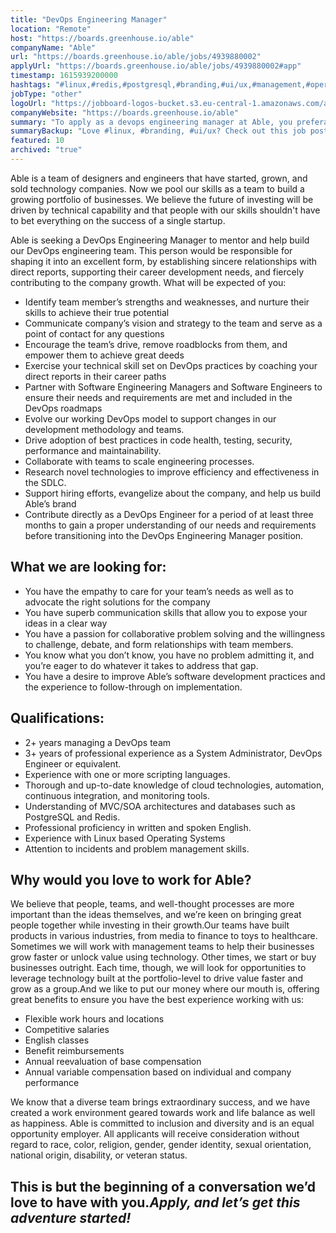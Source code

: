 ```yaml
---
title: "DevOps Engineering Manager"
location: "Remote"
host: "https://boards.greenhouse.io/able"
companyName: "Able"
url: "https://boards.greenhouse.io/able/jobs/4939880002"
applyUrl: "https://boards.greenhouse.io/able/jobs/4939880002#app"
timestamp: 1615939200000
hashtags: "#linux,#redis,#postgresql,#branding,#ui/ux,#management,#operations,#office,#English,#finance"
jobType: "other"
logoUrl: "https://jobboard-logos-bucket.s3.eu-central-1.amazonaws.com/able"
companyWebsite: "https://boards.greenhouse.io/able"
summary: "To apply as a devops engineering manager at Able, you preferably need to have 3+ years of professional experience as a System Administrator, DevOps Engineer or equivalent."
summaryBackup: "Love #linux, #branding, #ui/ux? Check out this job post!"
featured: 10
archived: "true"
---
```


Able is a team of designers and engineers that have started, grown, and sold technology companies. Now we pool our skills as a team to build a growing portfolio of businesses. We believe the future of investing will be driven by technical capability and that people with our skills shouldn't have to bet everything on the success of a single startup.

Able is seeking a DevOps Engineering Manager to mentor and help build our DevOps engineering team. This person would be responsible for shaping it into an excellent form, by establishing sincere relationships with direct reports, supporting their career development needs, and fiercely contributing to the company growth. What will be expected of you:

*   Identify team member’s strengths and weaknesses, and nurture their skills to achieve their true potential
*   Communicate company’s vision and strategy to the team and serve as a point of contact for any questions
*   Encourage the team’s drive, remove roadblocks from them, and empower them to achieve great deeds
*   Exercise your technical skill set on DevOps practices by coaching your direct reports in their career paths
*   Partner with Software Engineering Managers and Software Engineers to ensure their needs and requirements are met and included in the DevOps roadmaps
*   Evolve our working DevOps model to support changes in our development methodology and teams.
*   Drive adoption of best practices in code health, testing, security, performance and maintainability.
*   Collaborate with teams to scale engineering processes.
*   Research novel technologies to improve efficiency and effectiveness in the SDLC.
*   Support hiring efforts, evangelize about the company, and help us build Able’s brand
*   Contribute directly as a DevOps Engineer for a period of at least three months to gain a proper understanding of our needs and requirements before transitioning into the DevOps Engineering Manager position.

## What we are looking for:

*   You have the empathy to care for your team’s needs as well as to advocate the right solutions for the company
*   You have superb communication skills that allow you to expose your ideas in a clear way
*   You have a passion for collaborative problem solving and the willingness to challenge, debate, and form relationships with team members.
*   You know what you don’t know, you have no problem admitting it, and you’re eager to do whatever it takes to address that gap.
*   You have a desire to improve Able’s software development practices and the experience to follow-through on implementation.

## Qualifications:

*   2+ years managing a DevOps team
*   3+ years of professional experience as a System Administrator, DevOps Engineer or equivalent.
*   Experience with one or more scripting languages.
*   Thorough and up-to-date knowledge of cloud technologies, automation, continuous integration, and monitoring tools.
*   Understanding of MVC/SOA architectures and databases such as PostgreSQL and Redis.
*   Professional proficiency in written and spoken English.
*   Experience with Linux based Operating Systems
*   Attention to incidents and problem management skills.

## Why would you love to work for Able?

We believe that people, teams, and well-thought processes are more important than the ideas themselves, and we’re keen on bringing great people together while investing in their growth.Our teams have built products in various industries, from media to finance to toys to healthcare. Sometimes we will work with management teams to help their businesses grow faster or unlock value using technology. Other times, we start or buy businesses outright. Each time, though, we will look for opportunities to leverage technology built at the portfolio-level to drive value faster and grow as a group.And we like to put our money where our mouth is, offering great benefits to ensure you have the best experience working with us:

*   Flexible work hours and locations 
*   Competitive salaries
*   English classes
*   Benefit reimbursements
*   Annual reevaluation of base compensation
*   Annual variable compensation based on individual and company performance

We know that a diverse team brings extraordinary success, and we have created a work environment geared towards work and life balance as well as happiness. Able is committed to inclusion and diversity and is an equal opportunity employer. All applicants will receive consideration without regard to race, color, religion, gender, gender identity, sexual orientation, national origin, disability, or veteran status.

## This is but the beginning of a conversation we’d love to have with you._Apply, and let’s get this adventure started!_
